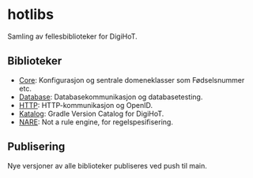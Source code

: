 # hotlibs

Samling av fellesbiblioteker for DigiHoT.

## Biblioteker

* [Core](/core/README.md): Konfigurasjon og sentrale domeneklasser som Fødselsnummer etc.
* [Database](/database/README.md): Databasekommunikasjon og databasetesting.
* [HTTP](/http/README.md): HTTP-kommunikasjon og OpenID.
* [Katalog](/katalog/README.md): Gradle Version Catalog for DigiHoT.
* [NARE](/nare/README.md): Not a rule engine, for regelspesifisering.

## Publisering

Nye versjoner av alle biblioteker publiseres ved push til main.

